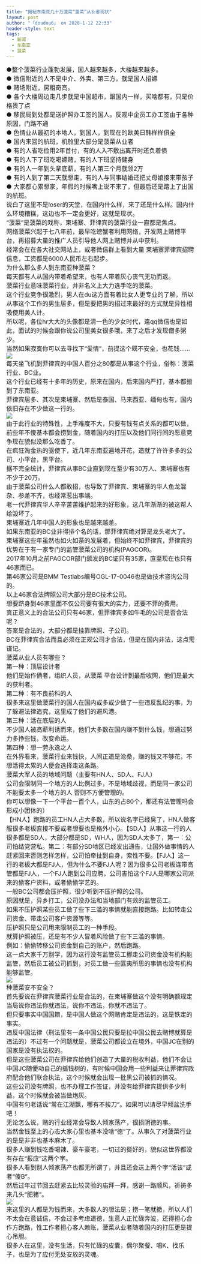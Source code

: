```yaml
---
title: "揭秘东南亚几十万菠菜“菠菜”从业者现状"
layout: post
author: "「doudou6」 on 2020-1-12 22:33"
header-style: text
tags:
  - 新闻
  - 东南亚
  - 菠菜
---
```


<head></head>
<body>
 <div align="left"> 
  <font style="color:rgb(25, 25, 25)"><font style="font-size:16px">●整个菠菜行业蓬勃发展，国人越来越多，大楼越来越多。</font></font> 
 </div> 
 <div align="left"> 
  <font style="color:rgb(25, 25, 25)"><font style="font-size:16px">● 微信附近的人不是中介、外卖、第三方，就是国人招嫖</font></font> 
 </div> 
 <div align="left"> 
  <font style="color:rgb(25, 25, 25)"><font style="font-size:16px">● 赌场附近，房租奇高。</font></font> 
 </div> 
 <div align="left"> 
  <font style="color:rgb(25, 25, 25)"><font style="font-size:16px">● 各个大楼周边走几步就是中国超市，跟国内一样，买啥都有，只是价格贵了点</font></font> 
 </div> 
 <div align="left"> 
  <font style="color:rgb(25, 25, 25)"><font style="font-size:16px">● 移民局到处都是送护照办工签的国人。反观中企员工办工签由于各种原因，门路不通</font></font> 
 </div> 
 <div align="left"> 
  <font style="color:rgb(25, 25, 25)"><font style="font-size:16px">● 色情业从最初的本地人，到国人，到现在的欧美日韩样样俱全</font></font> 
 </div> 
 <div align="left"> 
  <font style="color:rgb(25, 25, 25)"><font style="font-size:16px">● 国内来回的航班，机舱里大部分是菠菜从业者</font></font> 
 </div> 
 <div align="left"> 
  <font style="color:rgb(25, 25, 25)"><font style="font-size:16px">● 有的人省吃俭用2年首付，有的人入不敷出离开时还负着债</font></font> 
 </div> 
 <div align="left"> 
  <font style="color:rgb(25, 25, 25)"><font style="font-size:16px">● 有的人下了班吃喝嫖赌，有的人下班坚持健身</font></font> 
 </div> 
 <div align="left"> 
  <font style="color:rgb(25, 25, 25)"><font style="font-size:16px">● 有的人一年到头拿底薪，有的人第三个月就领2万</font></font> 
 </div> 
 <div align="left"> 
  <font style="color:rgb(25, 25, 25)"><font style="font-size:16px">● 有的人到了第二天就想走，有的人与同事结婚还把丈母娘接来带孩子</font></font> 
 </div> 
 <div align="left"> 
  <font style="color:rgb(25, 25, 25)"><font style="font-size:16px">● 大家都心累想家，年假的时候嘴上说不来了，但最后还是踏上了出国的航班。</font></font> 
 </div> 
 <div align="left"> 
  <font style="color:rgb(25, 25, 25)"><font style="font-size:16px">说白了这里不是loser的天堂，在国内什么样，来了还是什么样。国内什么环境糟糕，这边也不一定会更好，这就是现状。</font></font> 
 </div> 
 <div align="left"> 
  <font style="color:rgb(25, 25, 25)"><font style="font-size:16px">“菠菜”是菠菜的戏称，柬埔寨、菲律宾的菠菜行业一直都是焦点。</font></font> 
 </div> 
 <div align="left"> 
  <font style="color:rgb(25, 25, 25)"><font style="font-size:16px">网络菠菜兴起于七八年前，最早吃螃蟹者利用网络，开发网上赌博平台，再招募大量的推广人员引导他人网上赌博并从中获利。</font></font> 
 </div> 
 <div align="left"> 
  <font style="color:rgb(25, 25, 25)"><font style="font-size:16px">经常会在在各大社交网站上，或者微信群上看到大量 柬埔寨菲律宾招聘信息，工资都是6000人民币左右起步。</font></font> 
 </div> 
 <div align="left"> 
  <font style="color:rgb(25, 25, 25)"><font style="font-size:16px">为什么那么多人到东南亚种菠菜？</font></font> 
 </div> 
 <div align="left"> 
  <font style="color:rgb(25, 25, 25)"><font style="font-size:16px">每天都有人从国内带着希望来，也有人带着灰心丧气无功而返。</font></font> 
 </div> 
 <div align="left"> 
  <font style="color:rgb(25, 25, 25)"><font style="font-size:16px">菠菜行业意味菠菜行业，并非名义上大力选手吃的菠菜。</font></font> 
 </div> 
 <div align="left"> 
  <font style="color:rgb(25, 25, 25)"><font style="font-size:16px">这个行业竞争很激烈，男人在du这方面有着比女人更专业的了解，所以从事这个工作的男生居多，但是要把男的招过来最好的方式就是异性相吸使用美人计。</font></font> 
 </div> 
 <div align="left"> 
  <font style="color:rgb(25, 25, 25)"><font style="font-size:16px">所以呢，各位hr大大的头像都是清一色的少女时代，连qq微信也是如此，面试的时候会跟你说公司里美女很多哦，来了之后才发现僧多粥少。</font></font> 
 </div> 
 <div align="left"> 
  <font style="color:rgb(25, 25, 25)"><font style="font-size:16px">当然如果寂寞你可以去寻找下“爱情”，前提这个既不安全，也花钱……</font></font> 
 </div> 
 <div align="left"> 
  <font style="color:rgb(25, 25, 25)"><font style="font-size:16px"><img src="http://5b0988e595225.cdn.sohucs.com/images/20191110/df695b45a6ad418f92bc34cb108fc77e.jpeg" onload="thumbImg(this)"></font></font> 
 </div> 
 <div align="left"> 
  <font style="color:rgb(25, 25, 25)"><font style="font-size:16px">每天坐飞机到菲律宾的中国人百分之80都是从事这个行业，俗称：菠菜行业、BC业。</font></font> 
 </div> 
 <div align="left"> 
  <font style="color:rgb(25, 25, 25)"><font style="font-size:16px">这个行业已经有十多年的历史，原来在国内，后来国内严打，基本都搬到了东南亚。</font></font> 
 </div> 
 <div align="left"> 
  <font style="color:rgb(25, 25, 25)"><font style="font-size:16px">菲律宾居多、其次是柬埔寨、然后是泰国、马来西亚、缅甸也有，国内依旧存在不少做这一行的。</font></font> 
 </div> 
 <div align="left"> 
  <font style="color:rgb(25, 25, 25)"><font style="font-size:16px"><img src="http://5b0988e595225.cdn.sohucs.com/images/20191110/6c1dbb7b9ee649d1b8bed0f0174b0bae.jpeg" onload="thumbImg(this)"></font></font> 
 </div> 
 <div align="left"> 
  <font style="color:rgb(25, 25, 25)"><font style="font-size:16px">由于此行业的特殊性，上手难度不大，只要有钱有点关系的都可以做，前些年不傻基本都会捞到金，随着国内的打压以及他们同行间的恶意竞争现在貌似没那么吃香了。</font></font> 
 </div> 
 <div align="left"> 
  <font style="color:rgb(25, 25, 25)"><font style="font-size:16px">在疯狂淘金热的驱使下，近几年东南亚遍地开花，造就了许许多多的公司、小平台，黑平台。</font></font> 
 </div> 
 <div align="left"> 
  <font style="color:rgb(25, 25, 25)"><font style="font-size:16px">据不完全统计，菲律宾从事BC业直到现在至少有30万人、柬埔寨也有不少于20万。</font></font> 
 </div> 
 <div align="left"> 
  <font style="color:rgb(25, 25, 25)"><font style="font-size:16px">由于菠菜公司什么人都敢招，也导致了菲律宾、柬埔寨的华人鱼龙混杂、参差不齐，也经常惹出事端。</font></font> 
 </div> 
 <div align="left"> 
  <font style="color:rgb(25, 25, 25)"><font style="font-size:16px">老一代菲律宾华人辛辛苦苦维护起来的好形象，这几年渐渐的被这帮人给毁坏了。</font></font> 
 </div> 
 <div align="left"> 
  <font style="color:rgb(25, 25, 25)"><font style="font-size:16px">柬埔寨近几年中国人的形象也是越来越差。</font></font> 
 </div> 
 <div align="left"> 
  <font style="color:rgb(25, 25, 25)"><font style="font-size:16px">如果东南亚的BC业非得排个名的话，那菲律宾绝对算是龙头老大了。</font></font> 
 </div> 
 <div align="left"> 
  <font style="color:rgb(25, 25, 25)"><font style="font-size:16px">柬埔寨这些年虽然也如火如荼的发展着，但始终不如菲律宾，菲律宾的优势在于有一家专门的监管菠菜公司的机构(PAGCOR)。</font></font> 
 </div> 
 <div align="left"> 
  <font style="color:rgb(25, 25, 25)"><font style="font-size:16px">2017年10月之前PAGCOR部门颁发的BC证只有35家，直至现在也只有46家而已。</font></font> 
 </div> 
 <div align="left"> 
  <font style="color:rgb(25, 25, 25)"><font style="font-size:16px">第46家公司是BMM Testlabs编号OGL-17-0046也是做技术咨询公司的。</font></font> 
 </div> 
 <div align="left"> 
  <font style="color:rgb(25, 25, 25)"><font style="font-size:16px">以上46家合法牌照公司大部分是BC技术公司。</font></font> 
 </div> 
 <div align="left"> 
  <font style="color:rgb(25, 25, 25)"><font style="font-size:16px">想要跻身到46家里面不仅公司要有很大的实力，还要不菲的费用。</font></font> 
 </div> 
 <div align="left"> 
  <font style="color:rgb(25, 25, 25)"><font style="font-size:16px">真正意义上的合法公司只有46家，但菲律宾多如牛毛的公司是否合法呢？</font></font> 
 </div> 
 <div align="left"> 
  <font style="color:rgb(25, 25, 25)"><font style="font-size:16px">答案是合法的，大部分都是挂靠牌照、子公司。</font></font> 
 </div> 
 <div align="left"> 
  <font style="color:rgb(25, 25, 25)"><font style="font-size:16px">BC在菲律宾合法而且必须在正规公司才合法，但是在国内非法，这点需谨记。</font></font> 
 </div> 
 <div align="left"> 
  <font style="color:rgb(25, 25, 25)"><font style="font-size:16px">菠菜从业人员有哪些？</font></font> 
 </div> 
 <div align="left"> 
  <font style="color:rgb(25, 25, 25)"><font style="font-size:16px">第一种：顶层设计者</font></font> 
 </div> 
 <div align="left"> 
  <font style="color:rgb(25, 25, 25)"><font style="font-size:16px">他们是始作俑者，组织人员，从菠菜 平台设计到最后收网，他们是最大的获利者。</font></font> 
 </div> 
 <div align="left"> 
  <font style="color:rgb(25, 25, 25)"><font style="font-size:16px">第二种：有不良前科的人</font></font> 
 </div> 
 <div align="left"> 
  <font style="color:rgb(25, 25, 25)"><font style="font-size:16px">很多来这里做菠菜行的国人在国内或多或少做了一些违反乱纪的事，为了躲避法律追究，这里成了他们的避风港。</font></font> 
 </div> 
 <div align="left"> 
  <font style="color:rgb(25, 25, 25)"><font style="font-size:16px">第三种：活在底层的人</font></font> 
 </div> 
 <div align="left"> 
  <font style="color:rgb(25, 25, 25)"><font style="font-size:16px">不少国人被高薪利诱而来，他们大多数在国内赚不到什么钱，想通过努力多挣些钱，改变命运。</font></font> 
 </div> 
 <div align="left"> 
  <font style="color:rgb(25, 25, 25)"><font style="font-size:16px">第四种：想一劳永逸之人</font></font> 
 </div> 
 <div align="left"> 
  <font style="color:rgb(25, 25, 25)"><font style="font-size:16px">在外界看来，菠菜行业来钱快，人间正道是沧桑，赚的钱又不够花，不想活得太累的人便会选择走这条路。</font></font> 
 </div> 
 <div align="left"> 
  <font style="color:rgb(25, 25, 25)"><font style="font-size:16px">菠菜大军人员的地域问题（主要有HN人、SD人、FJ人）</font></font> 
 </div> 
 <div align="left"> 
  <font style="color:rgb(25, 25, 25)"><font style="font-size:16px">公司会限制同一个地方的人比例过多，不是地域歧视，而是同一家公司不能要太多一个地方的人 否则不方便管理的。</font></font> 
 </div> 
 <div align="left"> 
  <font style="color:rgb(25, 25, 25)"><font style="font-size:16px">你可以想像一下一个平台一百个人，山东的占80个，那还有法管理吗会形成小团体的）</font></font> 
 </div> 
 <div align="left"> 
  <font style="color:rgb(25, 25, 25)"><font style="font-size:16px">【HN人】跑路的员工HN人占大多数，所以说名字已经臭了，HN人做客服很多老板直接不要或者想要也是格外小心。【SD人】从事这一行的人很多都是SD人，大部分都是SD，WH人，因为SD人太多了，第一：公司怕结党营私。第二：有部分SD地区已经发出通告，让国外做事情的人赶紧回来否则怎样怎样，公司怕牵扯到自身，索性不要。【FJ人】这一行的老板大都是FJ人，但为什么不要FJ人呢？因为很多公司老板连带高管都是FJ人，一个FJ人跑到公司应聘，公司害怕这个FJ人是哪家公司派来的偷客户资料，或者偷偷学艺的。</font></font> 
 </div> 
 <div align="left"> 
  <font style="color:rgb(25, 25, 25)"><font style="font-size:16px">一般BC公司都会压护照，很少听到不压护照的公司。</font></font> 
 </div> 
 <div align="left"> 
  <font style="color:rgb(25, 25, 25)"><font style="font-size:16px">原因就是，异乡打工，公司没办法和当地部门有效的监管员工。</font></font> 
 </div> 
 <div align="left"> 
  <font style="color:rgb(25, 25, 25)"><font style="font-size:16px">如果不压护照某些员工做了些下三滥的事情就能直接跑路。比如转走公司资金、带走公司客户资源等等。</font></font> 
 </div> 
 <div align="left"> 
  <font style="color:rgb(25, 25, 25)"><font style="font-size:16px">压护照只是公司用来限制员工的一种手段。</font></font> 
 </div> 
 <div align="left"> 
  <font style="color:rgb(25, 25, 25)"><font style="font-size:16px">就算护照被压，还是有不少人冒着风险做了些下三滥的事情。</font></font> 
 </div> 
 <div align="left"> 
  <font style="color:rgb(25, 25, 25)"><font style="font-size:16px">例如：偷偷转移公司资金到自己的账户，然后跑路。</font></font> 
 </div> 
 <div align="left"> 
  <font style="color:rgb(25, 25, 25)"><font style="font-size:16px">这一点大家千万别学，因为这行没有监管员工挪走公司资金没有机构能监管，然后员工被公司抓到，对员工做一些匪夷所思的事情也没有机构能够监管。</font></font> 
 </div> 
 <div align="left"> 
  <font style="color:rgb(25, 25, 25)"><font style="font-size:16px"><img src="http://5b0988e595225.cdn.sohucs.com/images/20191110/e5bc3b46a1e34f209dda48fe00f459bf.jpeg" onload="thumbImg(this)"></font></font> 
 </div> 
 <div align="left"> 
  <font style="color:rgb(25, 25, 25)"><font style="font-size:16px">种菠菜安不安全？</font></font> 
 </div> 
 <div align="left"> 
  <font style="color:rgb(25, 25, 25)"><font style="font-size:16px">首先要说在菲律宾菠菜行业是合法的，在柬埔寨做这个没有明确额规定当局说你违法你就违法，说你不违法，你就不违法了。</font></font> 
 </div> 
 <div align="left"> 
  <font style="color:rgb(25, 25, 25)"><font style="font-size:16px">但只要事实中国国籍，是中国人做这个网赌肯定是违法的，这是铁定的事实。</font></font> 
 </div> 
 <div align="left"> 
  <font style="color:rgb(25, 25, 25)"><font style="font-size:16px">违反中国法律（刑法里有一条中国公民只要是拉中国公民去赌博就算是违法的）不过有一个问题就是，菠菜公司都设立在境外，中国JC在别的国家是没有执法权的。</font></font> 
 </div> 
 <div align="left"> 
  <font style="color:rgb(25, 25, 25)"><font style="font-size:16px">但是这些菠菜公司在菲律宾给他们创造了大量的税收利益，他们不会让中国JC随便动自己的摇钱树的，有时候中国会用一些利益来让菲律宾政府配合他们联合执法，这个时候就会出现一批黑公司被抓的情况。</font></font> 
 </div> 
 <div align="left"> 
  <font style="color:rgb(25, 25, 25)"><font style="font-size:16px">这些公司没有牌照，也不办理工作签证，并没有给菲律宾提供多少利益，这个时候就会被当做炮灰。</font></font> 
 </div> 
 <div align="left"> 
  <font style="color:rgb(25, 25, 25)"><font style="font-size:16px">中国有句老话说“常在江湖飘，哪有不挨刀”。如果可以请尽早倾盆洗手吧！</font></font> 
 </div> 
 <div align="left"> 
  <font style="color:rgb(25, 25, 25)"><font style="font-size:16px">无论怎么说，赌的行业经常会导致人倾家荡产，很损阴德的事。</font></font> 
 </div> 
 <div align="left"> 
  <font style="color:rgb(25, 25, 25)"><font style="font-size:16px">当然金钱至上的心态大家心里也基本没啥“德”了。从事久了对菠菜行业的是是非非也基本麻木了。</font></font> 
 </div> 
 <div align="left"> 
  <font style="color:rgb(25, 25, 25)"><font style="font-size:16px">很多人赚到钱吃香喝辣、豪车豪宅，一切过的挺好的，貌似这世界都没有存在“报应”这两个字。</font></font> 
 </div> 
 <div align="left"> 
  <font style="color:rgb(25, 25, 25)"><font style="font-size:16px">很多人看到别人倾家荡产也都无所谓了，并且还会送上两个字“活该”或者“傻B”。</font></font> 
 </div> 
 <div align="left"> 
  <font style="color:rgb(25, 25, 25)"><font style="font-size:16px">然后过年过节回去赶紧去比较灵验的庙拜一拜，感谢一路顺风，祈祷多来几头“肥猪”。</font></font> 
 </div> 
 <div align="left"> 
  <font style="color:rgb(25, 25, 25)"><font style="font-size:16px"><img src="http://5b0988e595225.cdn.sohucs.com/images/20191110/d15179b5edad4e9692a112bf350528e8.jpeg" onload="thumbImg(this)"></font></font> 
 </div> 
 <div align="left"> 
  <font style="color:rgb(25, 25, 25)"><font style="font-size:16px">来这里的人都是为钱而来，大多数人的想法是；捞一笔就撤，所以人们不太会在意诚信，不会过多考虑道德，生意人正忙碌奔波，还得担心合作方跑路，性工作者担心客人赖账，菠菜从业者随着国内的打压更是提心吊胆。</font></font> 
 </div> 
 <div align="left"> 
  <font style="color:rgb(25, 25, 25)"><font style="font-size:16px">很多人在这里，没有生活，只有忙碌的皮囊，偶尔聚餐、唱K、找乐子，也是为了应付无处安放的灵魂。</font></font> 
 </div>
 <br>
</body>


